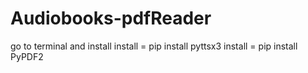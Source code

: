 # Audiobooks-pdfReader
go to terminal and install 
install  =  pip install pyttsx3
install =  pip install PyPDF2

